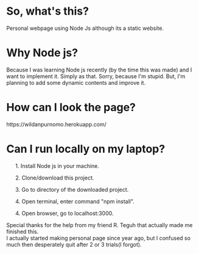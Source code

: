 <h1>So, what's this?</h1>
Personal webpage using Node Js although its a static website. 

<h1>Why Node js?</h1>
Because I was learning Node js recently (by the time this was made) and I want to implement it. Simply as that.
Sorry, because I'm stupid.
But, I'm planning to add some dynamic contents and improve it. 

<h1>How can I look the page?</h1>
https://wildanpurnomo.herokuapp.com/

<h1>Can I run locally on my laptop?</h1>
<ol>1. Install Node js in your machine.</ol>
<ol>2. Clone/download this project.</ol>
<ol>3. Go to directory of the downloaded project.</ol>
<ol>4. Open terminal, enter command "npm install".</ol>
<ol>4. Open browser, go to localhost:3000.</ol>

Special thanks for the help from my friend R. Teguh that actually made me finished this. <br>
I actually started making personal page since year ago, but I confused so much then desperately quit after 2 or 3 trials(I forgot).
